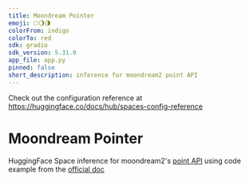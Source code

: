 ```yaml
---
title: Moondream Pointer
emoji: 🌕🌖🌗
colorFrom: indigo
colorTo: red
sdk: gradio
sdk_version: 5.31.0
app_file: app.py
pinned: false
short_description: inference for moondream2 point API
---
```


Check out the configuration reference at https://huggingface.co/docs/hub/spaces-config-reference

# Moondream Pointer
HuggingFace Space inference for moondream2's [point API](https://moondream.ai/c/docs/advanced/api/point) using code example from the [official doc](https://huggingface.co/vikhyatk/moondream2)
